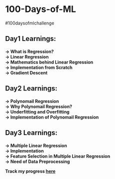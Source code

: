 # 100-Days-of-ML
#100daysofmlchallenge
<h2> Day1 Learnings:
<h4>-> What is Regression?<br>
-> Linear Regression<br>
-> Mathematics behind Linear Regression<br>
-> Implementation from Scratch<br>
-> Gradient Descent<br>
<h2> Day2 Learnings:
 <h4>-> Polynomail Regression<br>
 -> Why Polynomail Regression?<br>
 -> Underfitting and Overfitting <br>
 -> Implementation of Polynomail Regression
<h2>Day3 Learnings:
 <h4>-> Multiple Linear Regression<br>
 -> Implementation<br>
 -> Feature Selection in Multiple Linear Regression<br>
 -> Need of Data Preprocessing<br>

  
Track my progress [here](https://ruchikamodgil.github.io/100-Days-of-ML/)
